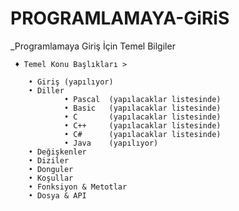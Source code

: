 # PROGRAMLAMAYA-GiRiS

 _Programlamaya Giriş İçin Temel Bilgiler

	 ♦ Temel Konu Başlıkları >

		• Giriş	(yapılıyor)
		• Diller
      			• Pascal  (yapılacaklar listesinde)
      			• Basic   (yapılacaklar listesinde)
      			• C       (yapılacaklar listesinde)
      			• C++     (yapılacaklar listesinde)
      			• C#      (yapılacaklar listesinde)
      			• Java    (yapılıyor)
		• Değişkenler
		• Diziler
		• Donguler
		• Koşullar
		• Fonksiyon & Metotlar
		• Dosya & API
